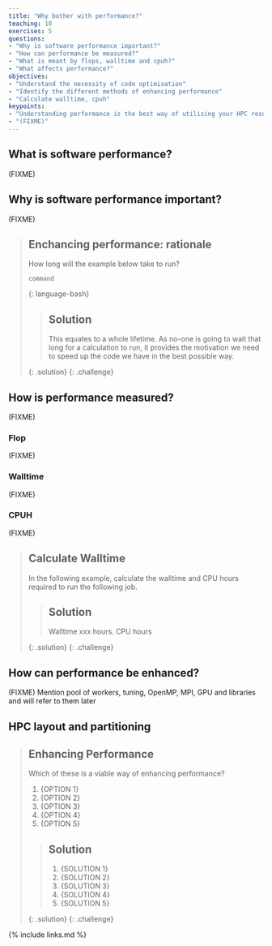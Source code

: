 ```yaml
---
title: "Why bother with performance?"
teaching: 10
exercises: 5
questions:
- "Why is software performance important?"
- "How can performance be measured?"
- "What is meant by flops, walltime and cpuh?"
- "What affects performance?"
objectives:
- "Understand the necessity of code optimisation"
- "Identify the different methods of enhancing performance"
- "Calculate walltime, cpuh"
keypoints:
- "Understanding performance is the best way of utilising your HPC resources"
- "(FIXME)"
---
```


## What is software performance?

(FIXME)

## Why is software performance important?

(FIXME)

> ## Enchancing performance: rationale
>
> How long will the example below take to run?
> ```
> command
> ```
> {: language-bash}
> 
>> ## Solution
>> This equates to a whole lifetime. As no-one is going to wait that long for a calculation to run, it provides the motivation we need to speed up the code we have in the best possible way.
>>
>{: .solution}
{: .challenge}

## How is performance measured?

(FIXME)

### Flop

(FIXME)

### Walltime

(FIXME)

### CPUH

(FIXME)

> ## Calculate Walltime
> 
> In the following example, calculate the walltime and CPU hours required to run the following job.
>
> > ## Solution
> >
> > Walltime xxx hours. CPU hours
> > 
>{: .solution}
{: .challenge}

## How can performance be enhanced?

(FIXME) Mention pool of workers, tuning, OpenMP, MPI, GPU and libraries and will refer to them later

## HPC layout and partitioning

> ## Enhancing Performance
>
> Which of these is a viable way of enhancing performance?
> 1. {OPTION 1}
> 2. {OPTION 2}
> 3. {OPTION 3}
> 4. {OPTION 4}
> 5. {OPTION 5}
> 
> > ## Solution
> > 1. {SOLUTION 1}
> > 2. {SOLUTION 2}
> > 3. {SOLUTION 3}
> > 4. {SOLUTION 4}
> > 5. {SOLUTION 5}
> >
>{: .solution}
{: .challenge}

{% include links.md %}
